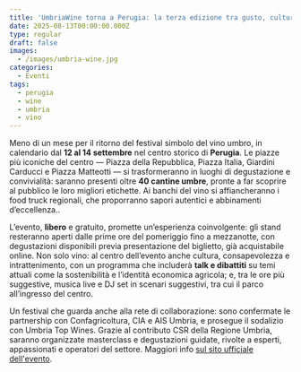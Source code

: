 ```yaml
---
title: 'UmbriaWine torna a Perugia: la terza edizione tra gusto, cultura e territorio'
date: 2025-08-13T00:00:00.000Z
type: regular
draft: false
images:
  - /images/umbria-wine.jpg
categories:
  - Eventi
tags:
  - perugia
  - wine
  - umbria
  - vino
---
```


Meno di un mese per il ritorno del festival simbolo del vino umbro, in calendario dal **12 al 14 settembre** nel centro storico di **Perugia**. Le piazze più iconiche del centro — Piazza della Repubblica, Piazza Italia, Giardini Carducci e Piazza Matteotti — si trasformeranno in luoghi di degustazione e convivialità: saranno presenti oltre **40 cantine umbre**, pronte a far scoprire al pubblico le loro migliori etichette. Ai banchi del vino si affiancheranno i food truck regionali, che proporranno sapori autentici e abbinamenti d’eccellenza..

L’evento, **libero** e gratuito, promette un’esperienza coinvolgente: gli stand resteranno aperti dalle prime ore del pomeriggio fino a mezzanotte, con degustazioni disponibili previa presentazione del biglietto, già acquistabile online. Non solo vino: al centro dell’evento anche cultura, consapevolezza e intrattenimento, con un programma che includerà **talk e dibattiti** su temi attuali come la sostenibilità e l’identità economica agricola; e, tra le ore più suggestive, musica live e DJ set in scenari suggestivi, tra cui il parco all’ingresso del centro.

Un festival che guarda anche alla rete di collaborazione: sono confermate le partnership con Confagricoltura, CIA e AIS Umbria, e prosegue il sodalizio con Umbria Top Wines. Grazie al contributo CSR della Regione Umbria, saranno organizzate masterclass e degustazioni guidate, rivolte a esperti, appassionati e operatori del settore. Maggiori info [sul sito ufficiale dell'evento](https://www.umbriawine.it#programma).
